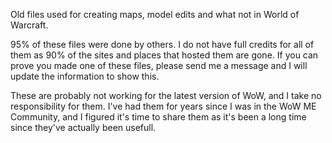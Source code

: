 Old files used for creating maps, model edits and what not in World of Warcraft.

95% of these files were done by others. I do not have full credits for all of them as 90% of the sites and places that hosted them are gone. If you can prove you made one of these files, please send me a message and I will update the information to show this.

These are probably not working for the latest version of WoW, and I take no responsibility for them. I've had them for years since I was in the WoW ME Community, and I figured it's time to share them as it's been a long time since they've actually been usefull.